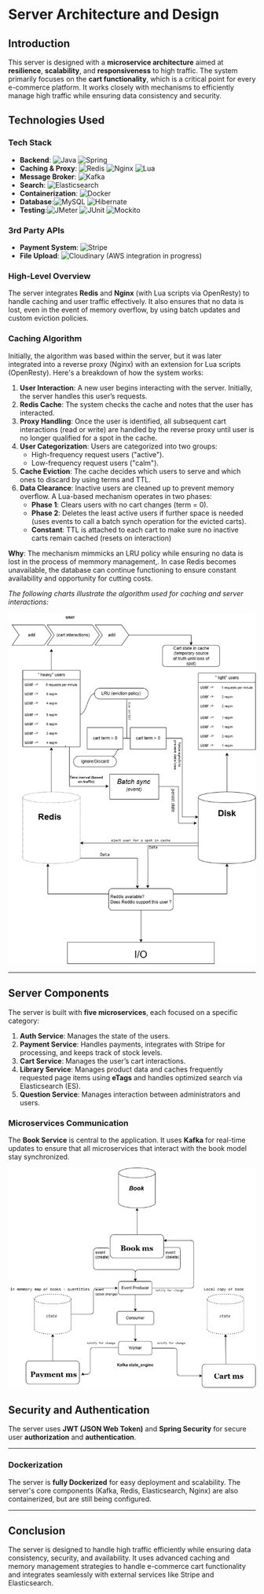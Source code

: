 # Server Architecture and Design

## Introduction

This server is designed with a **microservice architecture** aimed at **resilience**, **scalability**, and **responsiveness** to high traffic. The system primarily focuses on the **cart functionality**, which is a critical point for every e-commerce platform. It works closely with mechanisms to efficiently manage high traffic while ensuring data consistency and security.

## Technologies Used

### Tech Stack


- **Backend**: ![Java](https://img.shields.io/badge/Java-007396?style=flat&logo=java&logoColor=white) ![Spring](https://img.shields.io/badge/Spring-6DB33F?style=flat&logo=spring&logoColor=white)
- **Caching & Proxy**: ![Redis](https://img.shields.io/badge/Redis-DC382D?style=flat&logo=redis&logoColor=white) ![Nginx](https://img.shields.io/badge/Nginx-009639?style=flat&logo=nginx&logoColor=white) ![Lua](https://img.shields.io/badge/Lua-2C2D72?style=flat&logo=lua&logoColor=white)
- **Message Broker**: ![Kafka](https://img.shields.io/badge/Apache_Kafka-231F20?style=flat&logo=apachekafka&logoColor=white)
- **Search**: ![Elasticsearch](https://img.shields.io/badge/Elasticsearch-005571?style=flat&logo=elasticsearch&logoColor=white)
- **Containerization**: ![Docker](https://img.shields.io/badge/Docker-2496ED?style=flat&logo=docker&logoColor=white)
- **Database**:![MySQL](https://img.shields.io/badge/MySQL-4479A1?style=flat&logo=mysql&logoColor=white) ![Hibernate](https://img.shields.io/badge/Hibernate-59666C?style=flat&logo=hibernate&logoColor=white)
- **Testing**:![JMeter](https://img.shields.io/badge/JMeter-F0A120?style=flat&logo=apache-jmeter&logoColor=white) ![JUnit](https://img.shields.io/badge/JUnit-25A162?style=flat&logo=junit&logoColor=white) ![Mockito](https://img.shields.io/badge/Mockito-00D6B1?style=flat&logo=mockito&logoColor=white)





### 3rd Party APIs

- **Payment System**: ![Stripe](https://img.shields.io/badge/Stripe-008C52?style=flat&logo=stripe&logoColor=white)
- **File Upload**: ![Cloudinary](https://img.shields.io/badge/Cloudinary-2B9FDC?style=flat&logo=cloudinary&logoColor=white) (AWS integration in progress)



### High-Level Overview

The server integrates **Redis** and **Nginx** (with Lua scripts via OpenResty) to handle caching and user traffic effectively. It also ensures that no data is lost, even in the event of memory overflow, by using batch updates and custom eviction policies.

### Caching Algorithm

Initially, the algorithm was based within the server, but it was later integrated into a reverse proxy (Nginx) with an extension for Lua scripts (OpenResty). Here's a breakdown of how the system works:

1. **User Interaction**: A new user begins interacting with the server. Initially, the server handles this user’s requests.
2. **Redis Cache**: The system checks the cache and notes that the user has interacted. 
3. **Proxy Handling**: Once the user is identified, all subsequent cart interactions (read or write) are handled by the reverse proxy until user is no longer qualified for a spot in the cache.
4. **User Categorization**: Users are categorized into two groups:
   - High-frequency request users ("active").
   - Low-frequency request users ("calm").
5. **Cache Eviction**: The cache decides which users to serve and which ones to discard by using terms and TTL.
6. **Data Clearance**: Inactive users are cleaned up to prevent memory overflow. A Lua-based mechanism operates in two phases:
   - **Phase 1**: Clears users with no cart changes (term = 0).
   - **Phase 2**: Deletes the least active users if further space is needed (uses events to call a batch synch operation for the evicted carts).
   - **Constant**: TTL is attached to each cart to make sure no inactive carts remain cached (resets on interaction)


**Why**: The mechanism mimmicks an LRU policy while ensuring no data is lost in the process of memmory management,.
In case Redis becomes unavailable, the database can continue functioning to ensure constant availability and opportunity for cutting costs.

*The following charts illustrate the algorithm used for caching and server interactions:*

![Caching Algorithm Chart](docs/images/caching_server.drawio.png)

---

## Server Components

The server is built with **five microservices**, each focused on a specific category:

1. **Auth Service**: Manages the state of the users.
2. **Payment Service**: Handles payments, integrates with Stripe for processing, and keeps track of stock levels.
3. **Cart Service**: Manages the user’s cart interactions.
4. **Library Service**: Manages product data and caches frequently requested page items using **eTags** and handles optimized search via Elasticsearch (ES).
5. **Question Service**: Manages interaction between administrators and users.

### Microservices Communication

The **Book Service** is central to the application. It uses **Kafka** for real-time updates to ensure that all microservices that interact with the book model stay synchronized.

![Server Architecture Chart](docs/images/Server.drawio.png)


## Security and Authentication

The server uses **JWT (JSON Web Token)** and **Spring Security** for secure user **authorization** and **authentication**.

---

### Dockerization

The server is **fully Dockerized** for easy deployment and scalability. The server's core components (Kafka, Redis, Elasticsearch, Nginx) are also containerized, but are still being configured.

---

## Conclusion

The server is designed to handle high traffic efficiently while ensuring data consistency, security, and availability. It uses advanced caching and memory management strategies to handle e-commerce cart functionality and integrates seamlessly with external services like Stripe and Elasticsearch.
